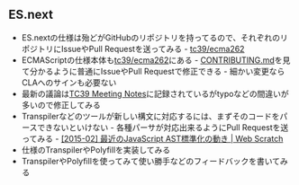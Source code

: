 ## ES.next

-   ES.nextの仕様は殆どがGitHubのリポジトリを持ってるので、それぞれのリポジトリにIssueやPull Requestを送ってみる
        	- [tc39/ecma262](https://github.com/tc39/ecma262 "tc39/ecma262")
-   ECMAScriptの仕様本体も[tc39/ecma262](https://github.com/tc39/ecma262 "tc39/ecma262")にある
        	- [CONTRIBUTING.md](https://github.com/tc39/ecma262/blob/master/CONTRIBUTING.md "CONTRIBUTING.md")を見て分かるように普通にIssueやPull Requestで修正できる
        	- 細かい変更ならCLAへのサインも必要ない
-   最新の議論は[TC39 Meeting Notes](https://github.com/rwaldron/tc39-notes "TC39 Meeting Notes")に記録されているがtypoなどの間違いが多いので修正してみる
-   Transpilerなどのツールが新しい構文に対応するには、まずそのコードをパースできないといけない
        	- 各種パーサが対応出来るようにPull Requestを送ってみる
        	- [[2015-02] 最近のJavaScript AST標準化の動き | Web Scratch](http://efcl.info/2015/02/26/recent-js-ast/ "[2015-02] 最近のJavaScript AST標準化の動き | Web Scratch")
-   仕様のTranspilerやPolyfillを実装してみる
-   TranspilerやPolyfillを使ってみて使い勝手などのフィードバックを書いてみる
